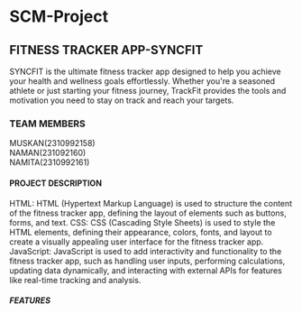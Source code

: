 # SCM-Project
## FITNESS TRACKER APP-SYNCFIT
SYNCFIT is the ultimate fitness tracker app designed to help you achieve your health and wellness goals effortlessly. Whether you're a seasoned athlete or just starting your fitness journey, TrackFit provides the tools and motivation you need to stay on track and reach your targets.

### TEAM MEMBERS
MUSKAN(2310992158)
<br>
NAMAN(231092160)
<br>
NAMITA(2310992161)
<br>

#### PROJECT DESCRIPTION
HTML: HTML (Hypertext Markup Language) is used to structure the content of the fitness tracker app, defining the layout of elements such as buttons, forms, and text.
CSS: CSS (Cascading Style Sheets) is used to style the HTML elements, defining their appearance, colors, fonts, and layout to create a visually appealing user interface for the fitness tracker app.
JavaScript: JavaScript is used to add interactivity and functionality to the fitness tracker app, such as handling user inputs, performing calculations, updating data dynamically, and interacting with external APIs for features like real-time tracking and analysis.

##### FEATURES





